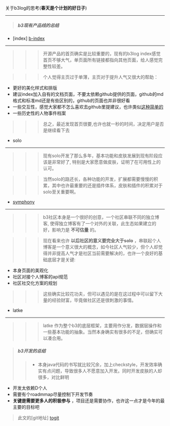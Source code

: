 [b-index]: http://b3log.org/  "b3log index"
[bbs jianguoyun]: http://bbs.jianguoyun.com/  "bbs jianguoyun"
[symphony]: http://symphony.b3log.org/  "symphony"
[togit]: https://github.com/b3log/b3log-kb/blob/master/thought/Y-2013.3.24.md  " "

关于b3log的思考(**春天是个计划的好日子**)
- - -
>##### b3现有产品线的总结
>> 
- [index] [b-index]
- - - 
>>>  开源产品的首页确实是比较重要的，现有的b3log index感觉首页不够大气，单页面所有链接都指向其他页面，给人感觉完整性较差。

>>> 个人觉得主页过于单薄，主页对于提升人气又很大的帮助：
>>>> 
+ 更好的美化样式和排版
+ 建议index加入自有的文档页面，不要太依赖github提供的页面，github的md格式和标准md还是有些区别的，github的页面也并非很好看
+ 一些交互性，感觉大家都不怎么喜欢去github里提建议，也许类似[这种简单的][bbs jianguoyun]
+ 一些历史性的人物事件档案

>>> 总之，最近发现首页很要,也许也就一秒的时间，决定用户是否是继续看下去
>>
- solo
- - - 
  >>>  现有solo开发了那么多年，基本功能和皮肤发展到现有阶段应该是非常好了, 特别是大家愿意做皮肤，证明了在可用性上的认可。

 >>> 当然solo的路还长，各种功能的开发，扩展都需要慢慢的积累，其中也许最重要的还是插件体系，皮肤和插件的积累对于solo至关重要啊。
>>  
- [symphony]
- - - 
  >>> b3社区本身是一个很好的创意，一个社区串联不同的独立博客, 使得独立博客有了一个对外的关联，此生态如果建立的好，影响力是 **不可估量** 的。

  >>> 现在看来也许 **以后社区的意义要完全大于solo** ，串联起个人博客是一个意义很大的概念，如今社区人气较少，但个人却觉得并非提高人气才是社区当前需要解决的，也许一个良好的基础底层才是关键:
  >>>> 
  + 本身页面的美观化
  + 社区对接个人博客的api规范
  + 社区社交化方案的规划
  
>>> 这些确实比较花功夫，但可以遇见的是在这过程中可以留下大量的经验财富，毕竟做社区还是很刺激的事情。
>>
- latke
- - - 
>>>latke 作为整个b3的底层框架，主要用作分发，数据层操作和一些基本功能的抽象。当然本身确实有很多的不足，但确实可以凑合用。

>##### b3开发的总结
>>- 本身java代码的书写就比较冗余，加上checkstyle，开发效率确实有点问题，导致很多人不愿意加入开发。同时开发皮肤的人却很多，对比鲜明
- 开发太依赖D个人
- 需要有个roadmmap尽量控制下开发节奏
-  **关键是需要更多人的积极参与** ，项目还是需要协作，也许这一点才是今年的最主要的目标吧


>此文的[git地址] [togit] 






  
   



